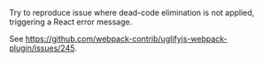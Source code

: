 Try to reproduce issue where dead-code elimination is not applied, triggering a React error message.

See https://github.com/webpack-contrib/uglifyjs-webpack-plugin/issues/245.